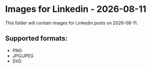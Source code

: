 # Images for Linkedin - 2026-08-11

This folder will contain images for Linkedin posts on 2026-08-11.

## Supported formats:
- PNG
- JPG/JPEG
- SVG
